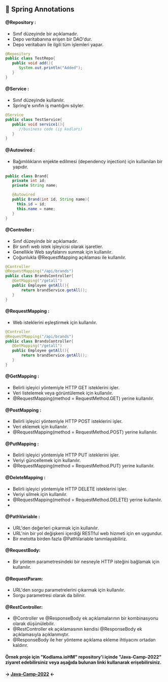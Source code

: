 ## 🌱 Spring Annotations

#### @Repository :

- Sınıf düzeyinde bir açıklamadır.
- Depo veritabanına erişen bir DAO'dur.
- Depo veritabanı ile ilgili tüm işlemleri yapar.

```java
@Repository
public class TestRepo{
   public void add(){
      System.out.println("Added");
   }
}
```

#### @Service :

- Sınıf düzeyinde kullanılır.
- Spring'e sınıfın iş mantığını söyler.

```java
@Service
public class TestService{
   public void service1(){
      //business code (iş kodları)
   }
}
```

#### @Autowired :

- Bağımlılıkların enjekte edilmesi (dependency injection) için kullanılan bir yapıdır.

```java
public class Brand{
   private int id;
   private String name;

   @Autowired
   public Brand(int id, String name){
     this.id = id;
     this.name = name;
   }
}
```

#### @Controller :

- Sınıf düzeyinde bir açıklamadır.
- Bir sınıfı web istek işleyicisi olarak işaretler.
- Genellikle Web sayfalarını sunmak için kullanılır.
- Çoğunlukla @RequestMapping açıklaması ile kullanılır.

```java
@Controller
@RequestMapping("/api/brands")
public class BrandsController{
   @GetMapping("/getall")
   public Employee getAll(){
       return brandService.getAll();
   }
}
```

#### @RequestMapping :

- Web isteklerini eşleştirmek için kullanılır.

```java
@Controller
@RequestMapping("/api/brands")
public class BrandsController{
   @GetMapping("/getall")
   public Employee getAll(){
       return brandService.getAll();
   }
}
```

#### @GetMapping :

- Belirli işleyici yöntemiyle HTTP GET isteklerini işler.
- Veri listelemek veya görüntülemek için kullanılır.
- @RequestMapping(method = RequestMethod.GET) yerine kullanılır.

#### @PostMapping :

- Belirli işleyici yöntemiyle HTTP POST isteklerini işler.
- Veri eklemek için kullanılır.
- @RequestMapping(method = RequestMethod.POST) yerine kullanılır.

#### @PutMapping :

- Belirli işleyici yöntemiyle HTTP PUT isteklerini işler.
- Veriyi güncellemek için kullanılır.
- @RequestMapping(method = RequestMethod.PUT) yerine kullanılır.

#### @DeleteMapping :

- Belirli işleyici yöntemiyle HTTP DELETE isteklerini işler.
- Veriyi silmek için kullanılır.
- @RequestMapping(method = RequestMethod.DELETE) yerine kullanılır.
-

#### @PathVariable :

- URL'den değerleri çıkarmak için kullanılır.
- URL'nin bir yol değişkeni içerdiği RESTful web hizmeti için en uygundur.
- Bir metotta birden fazla @PathVariable tanımlayabiliriz.

#### @RequestBody:

- Bir yöntem parametresindeki bir nesneyle HTTP isteğini bağlamak için kullanılır.

#### @RequestParam:

- URL'den sorgu parametrelerini çıkarmak için kullanılır.
- Sorgu parametresi olarak da bilinir.

#### @RestController:

- @Controller ve @ResponseBody ek açıklamalarının bir kombinasyonu olarak düşünülebilir.
- @RestController ek açıklamasının kendisi @ResponseBody ek açıklamasıyla açıklanmıştır.
- @ResponseBody ile her yönteme açıklama ekleme ihtiyacını ortadan kaldırır.

#### Örnek proje için "Kodlama.ioHM" repository'i içinde "Java-Camp-2022" ziyaret edebilirsiniz veya aşağıda bulunan linki kullanarak erişebilirsiniz.

#### -> [Java-Camp-2022](https://github.com/BurakBoduroglu/Kodlama.ioHM/tree/main/Java-Camp-2022) <-
